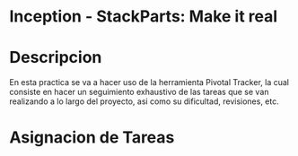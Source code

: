 # Inception - StackParts: Make it real

# Descripcion

En esta practica se va a hacer uso de la herramienta Pivotal Tracker, la cual consiste en hacer un seguimiento exhaustivo de las tareas que se van realizando a lo largo del proyecto, asi como su dificultad, revisiones, etc.

# Asignacion de Tareas

